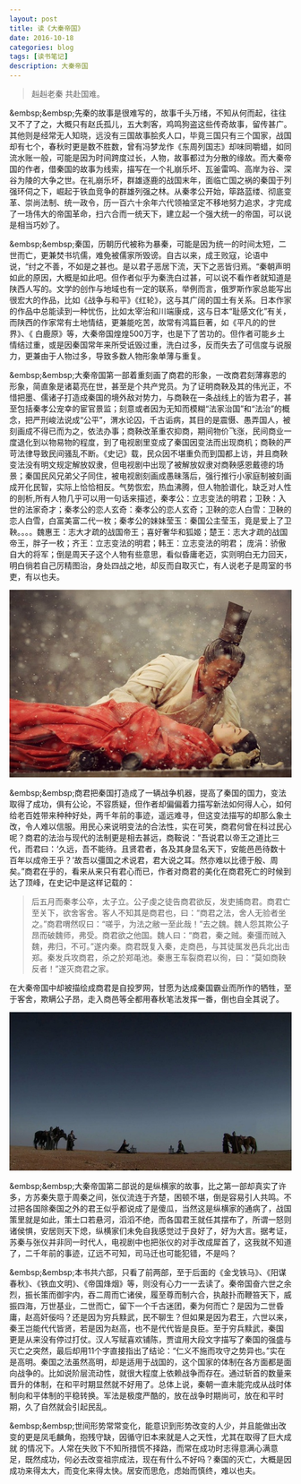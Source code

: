 ```yaml
---
layout: post
title: 读《大秦帝国》
date: 2016-10-18
categories: blog
tags: [读书笔记]
description: 大秦帝国
---
```


> 赳赳老秦 共赴国难。

&embsp;&embsp;先秦的故事是很难写的，故事千头万绪，不知从何而起，往往又不了了之，大概只有赵氏孤儿，五大刺客，鸡鸣狗盗这些传奇故事，留传甚广。
其他则是经常无人知晓，远没有三国故事脍炙人口，毕竟三国只有三个国家，战国却有七个，春秋时更是数不胜数，曾有冯梦龙作《东周列国志》却味同嚼蜡，如同流水账一般，可能是因为时间跨度过长，人物，故事都过为分散的缘故。而大秦帝国的作者，借秦国的故事为线索，描写在一个礼崩乐坏、瓦釜雷鸣、高岸为谷、深谷为陵的大争之世。在礼崩乐坏，群雄逐鹿的战国末年，面临亡国之祸的秦国于列强环伺之下，崛起于铁血竞争的群雄列强之林。从秦孝公开始，筚路蓝缕、彻底变革、崇尚法制、统一政令，历一百六十余年六代领袖坚定不移地努力追求，才完成了一场伟大的帝国革命，扫六合而一统天下，建立起一个强大统一的帝国，可以说
是相当巧妙了。           

&embsp;&embsp;秦国，历朝历代被称为暴秦，可能是因为统一的时间太短，二世而亡，更兼焚书坑儒，难免被儒家所毁谤。自古以来，成王败寇，论语中说，“纣之不善，不如是之甚也。是以君子恶居下流，天下之恶皆归焉。“秦朝声明如此的原因，大概是如此吧。但作者似乎为秦洗白过甚，可以说不看作者就知道是陕西人写的。文学的创作与地域也有一定的联系，举例而言，俄罗斯作家总能写出很宏大的作品，比如《战争与和平》《红轮》，这与其广阔的国土有关系。日本作家的作品中总能读到一种忧伤，比如太宰治和川端康成，这与日本“耻感文化”有关，而陕西的作家常有土地情结，更兼能吃苦，故常有鸿篇巨著，如《平凡的的世界》、《
白鹿原》等，大秦帝国煌煌500万字，也是下了苦功的。但作者可能乡土情结过重，或是因秦国常年来所受诋毁过重，洗白过多，反而失去了可信度与说服力，更兼由于人物过多，导致多数人物形象单薄与重复。

&embsp;&embsp;大秦帝国第一部着重刻画了商君的形象，一改商君刻薄寡恩的形象，简直象是诸葛亮在世，甚至是个共产党员。为了证明商鞅及其的伟光正，不惜把墨、儒诸子打造成秦国的境外敌对势力，与商鞅在一条战线上的皆为君子，甚至包括秦孝公宠幸的宦官景监；刻意或者因为无知而模糊“法家治国”和“法治”的概念，把严刑峻法说成“公平”，渭水论囚，千古诟病，其目的是震慑、愚弄国人，被刻画成不得已而为之，依法办事；商鞅改革重农抑商，期间物价飞涨，民间商业一度退化到以物易物的程度，到了电视剧里变成了秦国因变法而出现商机；商鞅的严苛法律导致民间骚乱不断。《史记》载，民众因不堪重负而到国都上访，并且商鞅变法没有明文规定解放奴隶，但电视剧中出现了被解放奴隶对商鞅感恩戴德的场景；秦国民风兄弟父子同住，被电视剧刻画成愚昧落后，强行推行小家庭制被刻画成开化民智，实际上恰恰相反。气势恢宏，热血沸腾，但人物脸谱化，缺乏对人性的剖析,所有人物几乎可以用一句话来描述，秦孝公：立志变法的明君；卫鞅：入世的法家奇才；秦孝公的恋人玄奇：秦孝公的恋人玄奇；卫鞅的恋人白雪：卫鞅的恋人白雪，白富美富二代一枚；秦孝公的妹妹莹玉：秦国公主莹玉，竟是爱上了卫鞅。。。。魏惠王：志大才疏的战国帝王；喜好奢华和狐姬；楚王：志大才疏的战国帝王，胖子一枚；齐王：立志变法的明君；韩王：立志变法的明君；
庞涓：骄傲自大的将军；倒是周天子这个人物有些意思，看似昏庸老迈，实则明白无力回天，明白徜若自己厉精图治，身处四战之地，却反而自取灭亡，有人说老子是周室的书吏，有以也夫。

![](https://raw.githubusercontent.com/whuhan2013/ImageRepertory/master/blog/blog21.jpg)            

&embsp;&embsp;商君把秦国打造成了一辆战争机器，提高了秦国的国力，变法取得了成功，俱有公论，不容质疑，但作者却偏偏着力描写新法如何得人心，如何
给老百姓带来种种好处，两千年前的事迹，遥远难寻，但这变法描写的却那么象土改，令人难以信服。用民心来说明变法的合法性，实在可笑，商君何曾在科过民心
呢？商君的法治与现代的法制更是相去甚远，商鞍说：”吾说君以帝王之道比三代，而君曰：‘久远，吾不能待。且贤君者，各及其身显名天下，安能邑邑待数十百年以成帝王乎？’故吾以彊国之术说君，君大说之耳。然亦难以比德于殷、周矣。”商君在乎的，看来从来只有君心而已，作者对商君的美化在商君死亡的时候到达了顶峰，在史记中是这样记载的：    

> 后五月而秦孝公卒，太子立。公子虔之徒告商君欲反，发吏捕商君。商君亡至关下，欲舍客舍。客人不知其是商君也，曰：“商君之法，舍人无验者坐之。”商君喟然叹曰：“嗟乎，为法之敝一至此哉！”去之魏。魏人怨其欺公子昂而破魏师，弗受。商君欲之他国。魏人曰：“商君，秦之贼。秦彊而贼入魏，弗归，不可。”遂内秦。商君既复入秦，走商邑，与其徒属发邑兵北出击郑。秦发兵攻商君，杀之於郑黾池。秦惠王车裂商君以徇，曰：“莫如商鞅反者！”遂灭商君之家。

在大秦帝国中却被描绘成商君是自投罗网，甘愿为达成秦国霸业而所作的牺牲，至于客舍，欺瞒公子昂，走入商邑等全都用春秋笔法发挥一番，倒也自全其说了。



![](https://raw.githubusercontent.com/whuhan2013/ImageRepertory/master/blog/blog20.jpg)

&embsp;&embsp;大秦帝国第二部说的是纵横家的故事，比之第一部却真实了许多，方苏秦失意于周秦之间，张仪流连于齐楚，困顿不堪，倒是容易引人共鸣。不过把各国除秦国之外的君王似乎都说成了是傻瓜，当然这是纵横家的通病了，战国策里就是如此，策士口若悬河，滔滔不绝，而各国君王就任其摆布了，所谓一怒则诸侯惧，安居则天下熄，纵横家们未免自我感觉过于良好了，好为大言。据考证，苏秦与张仪并非同一时代人，电视剧中也把张仪的对手改成犀首了，这我就不知道了，二千年前的事迹，辽远不可知，司马迁也可能犯错，不是吗？

&embsp;&embsp;本书共六部，只看了前两部，至于后面的《金戈铁马》、《阳谋春秋》、《铁血文明》、《帝国烽烟》等，则没有心力一一去读了。秦帝国奋六世之余烈，振长策而御宇内，吞二周而亡诸侯，履至尊而制六合，执敲扑而鞭笞天下，威振四海，万世基业，二世而亡，留下一个千古迷团，秦为何而亡？是因为二世昏庸，赵高奸佞吗？还是因为穷兵黩武，民不聊生？但如果是因为君王，六世以来，秦王岂能代代皆贤，若是因为赵高，也不是代代皆是良臣。至于穷兵黩武，秦国
更是从来没有停过打仗。汉人写赋喜欢铺陈，贾谊用大段文字描写了秦国的强盛与灭亡之突然，最后却用11个字直接指出了结论：“仁义不施而攻守之势异也。”实在是高明。秦国之法虽然高明，却是适用于战国的，这个国家的体制在各方面都是面向战争的。比如说阶层流动性，就很大程度上依赖战争而存在。通过斩首的数量来晋升的体制，在和平时期显然就不好用了。总体上说，秦朝一直未能完成从战时体制向和平体制的平稳转换。军法是极度严酷的，放在战争时期尚可，放在和平时期，久了自然就会引起民乱。

&embsp;&embsp;世间形势常常变化，能意识到形势改变的人少，并且能做出改变的更是凤毛麟角，抱残守缺，因循守旧本来就是人之天性，尤其在取得了巨大成就
的情况下。人常在失败下不知所措慌不择路，而常在成功时志得意满心满意足，既然成功，何必去改变祖宗成法，现在有什么不好吗？秦国的灭亡，大概是因成功来得太大，而变化来得太快。居安而思危，虑始而慎终，难以也夫。




